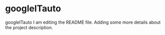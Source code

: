 # googleITauto
googleITauto
I am editing the README file. Adding some more details about the project description.
